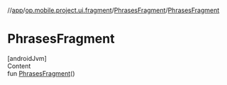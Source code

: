 //[app](../../../index.md)/[op.mobile.project.ui.fragment](../index.md)/[PhrasesFragment](index.md)/[PhrasesFragment](-phrases-fragment.md)



# PhrasesFragment  
[androidJvm]  
Content  
fun [PhrasesFragment](-phrases-fragment.md)()  



